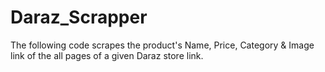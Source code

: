 ﻿# Daraz_Scrapper
The following code scrapes the product's Name, Price, Category & Image link of the all pages of a given Daraz store link.
